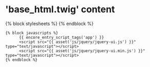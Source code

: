 # 'base_html.twig' <head> content
    
<meta http-equiv="X-UA-Compatible" content="IE=edge">
<meta name="viewport" content="width=device-width, initial-scale=1, shrink-to-fit=no">
<meta name="description" content="">
<meta name="author" content="">
    
<title>{% block title %}Welcome!{% endblock %}</title>
    {% block stylesheets %}
          <link href="{{ asset('css/grid.css') }}" rel="stylesheet" /> 
          <link href="{{ asset('template/css/classic.css') }}" rel="stylesheet">
          <link rel="stylesheet" href="https://use.fontawesome.com/releases/v5.2.0/css/all.css" integrity="sha384-hWVjflwFxL6sNzntih27bfxkr27PmbbK/iSvJ+a4+0owXq79v+lsFkW54bOGbiDQ"
                crossorigin="anonymous">
          <link href="{{ asset('js/jquery/jquery-ui.css') }}" rel="stylesheet" />  
          <link rel="stylesheet" href="//cdn.datatables.net/1.10.20/css/jquery.dataTables.min.css">
    {% endblock %}

    {% block javascripts %}
          {{ encore_entry_script_tags('app') }}
          <script src="{{ asset('js/jquery/jquery-ui.js') }}" type="text/javascript"></script>
          <script src="{{ asset('js/jquery/jquery-ui.min.js') }}" type="text/javascript"></script>
    {% endblock %}
